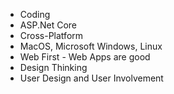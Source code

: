  - Coding
 - ASP.Net Core
 - Cross-Platform
 - MacOS, Microsoft Windows, Linux
 - Web First - Web Apps are good
 - Design Thinking
 - User Design and User Involvement